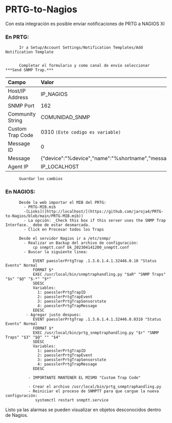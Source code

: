# PRTG-to-Nagios
Con esta integración es posible enviar notificaciones de PRTG a NAGIOS XI

### En PRTG:
          Ir a Setup/Account Settings/Notification Templates/Add Notification Template


          Completar el formulario y como canal de envío seleccionar ***Send SNMP Trap.***
          
 | Campo  | Valor |
| :------------ | :-----|
| Host/IP Address | IP_NAGIOS |
| SNMP Port      | 162 |
| Community String | COMUNIDAD_SNMP |
| Custom Trap Code | 0310 `(Este codigo es variable)` |
| Message ID | 0 |
| Message | {"device":"%device","name":"%shortname","message":"%message"} |
| Agent IP | IP_LOCALHOST |
                
          Guardar los cambios
          
          
### En NAGIOS:
          Desde la web importar el MIB del PRTG:
            - PRTG-MIB.mib
            -[Links]([http://localhost/](https://github.com/jaroja4/PRTG-to-Nagios/blob/main/PRTG-MIB.mib))
            - La opción: _Check this box if this server uses the SNMP Trap Interface._ debe de estar desmarcada.
            - Click en Procesar todos los Traps
            
          Desde el servidor Nagios ir a /etc/snmp/
            - Realizar un Backup del archivo de configuración: 
                cp snmptt.conf bk_202304141200_snmptt.conf
            - Buscar la siguiente linea:
            
                EVENT paesslerPrtgTrap .1.3.6.1.4.1.32446.0.10 "Status Events" Normal
                FORMAT $*
                EXEC /usr/local/bin/snmptraphandling.py "$aR" "SNMP Traps" "$s" "$@" "$-*" "$*"
                SDESC
                Variables:
                  1: paesslerPrtgTrapID
                  2: paesslerPrtgTrapEvent
                  3: paesslerPrtgTrapSensorstate
                  4: paesslerPrtgTrapMessage
                EDESC
             - Agregar justo despues:
                EVENT paesslerPrtgTrap .1.3.6.1.4.1.32446.0.0310 "Status Events" Normal
                FORMAT $*
                EXEC /usr/local/bin/prtg_snmptraphandling.py "$r" "SNMP Traps" "$3" "$@" "" "$4"
                SDESC
                Variables:
                  1: paesslerPrtgTrapID
                  2: paesslerPrtgTrapEvent
                  3: paesslerPrtgTrapSensorstate
                  4: paesslerPrtgTrapMessage
                EDESC
                
              - IMPORTANTE MANTENER EL MISMO "Custom Trap Code"

              - Crear el archivo /usr/local/bin/prtg_snmptraphandling.py
              - Reiniciar el proceso de SNMPTT para que cargue la nueva configuración:
                 systemctl restart snmptt.service


Listo ya las alarmas se pueden visualizar en objetos desconocidos dentro de Nagios.

